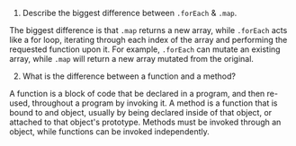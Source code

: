 1. Describe the biggest difference between `.forEach` & `.map`.

  The biggest difference is that `.map` returns a new array, while `.forEach`
  acts like a for loop, iterating through each index of the array and performing
  the requested function upon it.  For example, `.forEach` can mutate an
  existing array, while `.map` will return a new array mutated from the original.

2. What is the difference between a function and a method?

  A function is a block of code that be declared in a program, and then re-used,
  throughout a program by invoking it.  A method is a function that is bound to
  and object, usually by being declared inside of that object, or attached to
  that object's prototype.  Methods must be invoked through an object, while
  functions can be invoked independently.
